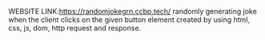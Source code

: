 WEBSITE LINK:https://randomjokegrn.ccbp.tech/
randomly generating joke when the client clicks on the given button element
created by using html, css, js, dom, http request and response.
